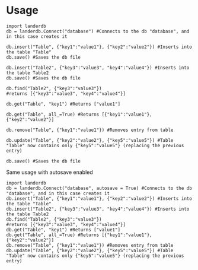 Usage
=====

    import landerdb
    db = landerdb.Connect("database") #Connects to the db "database", and in this case creates it

    db.insert("Table", {"key1":"value1"}, {"key2":"value2"}) #Inserts into the table "Table"
    db.save() #Saves the db file

    db.insert("Table2", {"key3":"value3", "key4":"value4"}) #Inserts into the table Table2
    db.save() #Saves the db file

    db.find("Table2", {"key3":"value3"})
    #returns [{"key3":"value3", "key4":"value4"}]

    db.get("Table", "key1") #Returns ["value1"]

    db.get("Table", all_=True) #Returns [{"key1":"value1"}, {"key2":"value2"}]

    db.remove("Table", {"key1":"value1"}) #Removes entry from table

    db.update("Table", {"key2":"value2"}, {"key5":"value5"}) #Table "Table" now contains only {"key5":"value5"} (replacing the previous entry)

    db.save() #Saves the db file

Same usage with autosave enabled


    import landerdb
    db = landerdb.Connect("database", autosave = True) #Connects to the db "database", and in this case creates it
    db.insert("Table", {"key1":"value1"}, {"key2":"value2"}) #Inserts into the table "Table"
    db.insert("Table2", {"key3":"value3", "key4":"value4"}) #Inserts into the table Table2
    db.find("Table2", {"key3":"value3"})
    #returns [{"key3":"value3", "key4":"value4"}]
    db.get("Table", "key1") #Returns ["value1"]
    db.get("Table", all_=True) #Returns [{"key1":"value1"}, {"key2":"value2"}]
    db.remove("Table", {"key1":"value1"}) #Removes entry from table
    db.update("Table", {"key2":"value2"}, {"key5":"value5"}) #Table "Table" now contains only {"key5":"value5"} (replacing the previous entry)

